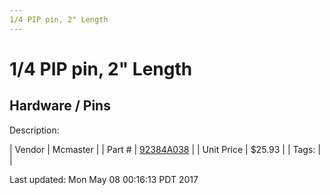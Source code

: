 ```yaml
---
1/4 PIP pin, 2" Length
---
```

# 1/4 PIP pin, 2" Length
## Hardware / Pins
Description: 	 

| Vendor | Mcmaster | 
| Part # | [92384A038](https://www.mcmaster.com/#92384A038) | 
| Unit Price | $25.93 | 
| Tags: |  | 

Last updated: Mon May 08 00:16:13 PDT 2017